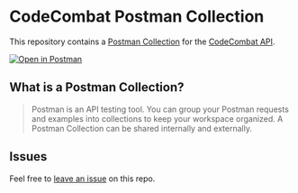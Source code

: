 # CodeCombat Postman Collection

This repository contains a [Postman Collection](/collection.json) for the [CodeCombat API](https://codecombat.mintlify.app/introduction).

[![Open in Postman](https://run.pstmn.io/button.svg)](https://www.postman.com/fern-api/workspace/codecombat)

## What is a Postman Collection?

> Postman is an API testing tool. You can group your Postman requests and examples into collections to keep your workspace organized. A Postman Collection can be shared internally and externally.

## Issues

Feel free to [leave an issue](https://github.com/codecombat/codecombat-postman/issues) on this repo.
